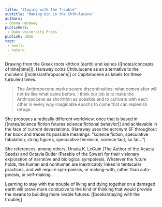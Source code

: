 ```yaml
---
title: "Staying with the Trouble"
subtitle: "Making Kin in the Chthulucene"
authors: 
- Donna Haraway
publishers:
 - Duke University Press
publish: 2016
tags: 
 - nonfic
 - nature
---
```


Drawing from the Greek roots khthon (earth) and kainos ([[notes/concepts of time|time]]), Haraway coins Chthulucene as an alternative to the monikers [[notes/anthropocene]] or Capitalocene as labels for these turbulent times. 

> The Anthropocene marks severe discontinuities; what comes after will not be like what came before. I think our job is to make the Anthropocene as short/thin as possible and to cultivate with each other in every way imaginable epochs to come that can replenish refuge.

She proposes a radically different worldview, once that is based in [[notes/science fiction futures|science fictional behavior]] and achievable in the face of current devastations. (Haraway uses the acronym SF throughout her book and traces its possible meanings: “science fiction, speculative fabulation, string figures, speculative feminism, science fact, so far…”)

She references, among others, Ursula K. LeGuin (The Author of the Acacia Seeds) and Octavia Butler (Parable of the Sower) for their visionary exploration of narrative and biological sympoiesis. Whatever the future holds, the human and nonhuman are inextricably linked in tentacular practices, and will require sym-poiesis, or making-with, rather than auto-poiesis, or self-making.

Learning to stay with the trouble of living and dying together on a damaged earth will prove more conducive to the kind of thinking that would provide the means to building more livable futures. [[books/staying with the trouble]]
